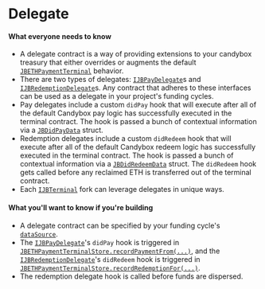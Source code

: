 # Delegate

#### What everyone needs to know

* A delegate contract is a way of providing extensions to your candybox treasury that either overrides or augments the default [`JBETHPaymentTerminal`](../../specifications/contracts/or-payment-terminals/jbethpaymentterminal/) behavior.
* There are two types of delegates: [`IJBPayDelegate`](../../specifications/interfaces/ijbpaydelegate.md)s and [`IJBRedemptionDelegate`](../../specifications/interfaces/ijbredemptiondelegate.md)s. Any contract that adheres to these interfaces can be used as a delegate in your project's funding cycles.
* Pay delegates include a custom `didPay` hook that will execute after all of the default Candybox pay logic has successfully executed in the terminal contract. The hook is passed a bunch of contextual information via a [`JBDidPayData`](../../specifications/data-structures/jbdidpaydata.md) struct.
* Redemption delegates include a custom `didRedeem` hook that will execute after all of the default Candybox redeem logic has successfully executed in the terminal contract. The hook is passed a bunch of contextual information via a [`JBDidRedeemData`](../../specifications/data-structures/jbdidredeemdata.md) struct. The `didRedeem` hook gets called before any reclaimed ETH is transferred out of the terminal contract.
* Each [`IJBTerminal`](../../specifications/interfaces/ijbterminal.md) fork can leverage delegates in unique ways.

#### What you'll want to know if you're building

* A delegate contract can be specified by your funding cycle's [`dataSource`](data-source.md).
* The [`IJBPayDelegate`](../../specifications/interfaces/ijbpaydelegate.md)'s `didPay` hook is triggered in [`JBETHPaymentTerminalStore.recordPaymentFrom(...)`](../../specifications/contracts/or-payment-terminals/jbethpaymentterminalstore/write/recordpaymentfrom.md), and the [`IJBRedemptionDelegate`](../../specifications/interfaces/ijbredemptiondelegate.md)'s `didRedeem` hook is triggered in [`JBETHPaymentTerminalStore.recordRedemptionFor(...)`](../../specifications/contracts/or-payment-terminals/jbethpaymentterminalstore/write/recordredemptionfor.md).
* The redemption delegate hook is called before funds are dispersed.&#x20;
